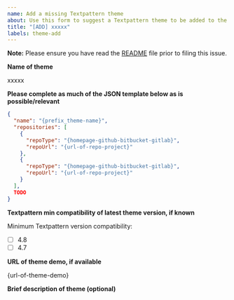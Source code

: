 ```yaml
---
name: Add a missing Textpattern theme
about: Use this form to suggest a Textpattern theme to be added to the themes website.
title: "[ADD] xxxxx"
labels: theme-add
---
```


**Note:** Please ensure you have read the [README](https://github.com/textpattern/textpattern-curated-themes-list/blob/master/README.md) file prior to filing this issue.

**Name of theme**

xxxxx

**Please complete as much of the JSON template below as is possible/relevant**

```json
{
  "name": "{prefix_theme-name}",
  "repositories": [
    {
      "repoType": "{homepage-github-bitbucket-gitlab}",
      "repoUrl": "{url-of-repo-project}"
    },
    {
      "repoType": "{homepage-github-bitbucket-gitlab}",
      "repoUrl": "{url-of-repo-project}"
    }
  ],
  TODO
}
```

**Textpattern min compatibility of latest theme version, if known**

Minimum Textpattern version compatibility:

- [ ] 4.8
- [ ] 4.7

**URL of theme demo, if available**

{url-of-theme-demo}

**Brief description of theme (optional)**
